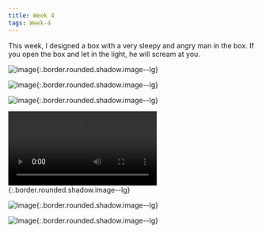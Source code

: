 ```yaml
---
title: Week 4
tags: Week-4
---
```


This week, I designed a box with a very sleepy and angry man in the box. If you open the box and let in the light, he will scream at you.


![Image](https://i.imgur.com/xOMInYD.jpg){:.border.rounded.shadow.image--lg}

![Image](https://i.imgur.com/SA0aXzq.jpg){:.border.rounded.shadow.image--lg}

![Image](https://i.imgur.com/uoINNro.jpg){:.border.rounded.shadow.image--lg}

![Image](https://i.imgur.com/FwuRk3P.mp4){:.border.rounded.shadow.image--lg}

![Image](https://i.imgur.com/xOMInYD.jpg){:.border.rounded.shadow.image--lg}

![Image](https://i.imgur.com/xOMInYD.jpg){:.border.rounded.shadow.image--lg}



<!--more-->
